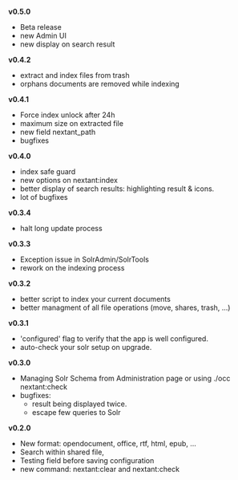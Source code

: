 **v0.5.0**
- Beta release
- new Admin UI
- new display on search result


**v0.4.2**
- extract and index files from trash
- orphans documents are removed while indexing


**v0.4.1**
- Force index unlock after 24h
- maximum size on extracted file
- new field nextant_path
- bugfixes


**v0.4.0**
- index safe guard
- new options on nextant:index
- better display of search results: highlighting result & icons.
- lot of bugfixes


**v0.3.4**
* halt long update process


**v0.3.3**
* Exception issue in SolrAdmin/SolrTools
* rework on the indexing process


**v0.3.2**
* better script to index your current documents
* better managment of all file operations (move, shares, trash, ...)


**v0.3.1**
* 'configured' flag to verify that the app is well configured.
* auto-check your solr setup on upgrade.


**v0.3.0**
* Managing Solr Schema from Administration page or using ./occ nextant:check 
* bugfixes:
  - result being displayed twice.
  - escape few queries to Solr


**v0.2.0**
* New format: opendocument, office, rtf, html, epub, ...
* Search within shared file,
* Testing field before saving configuration
* new command: nextant:clear and nextant:check

